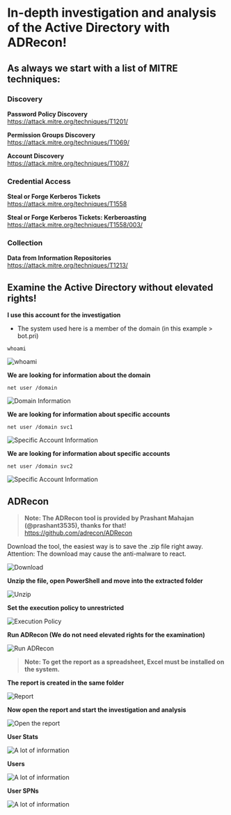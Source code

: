 # In-depth investigation and analysis of the Active Directory with ADRecon!

## As always we start with a list of MITRE techniques:

### Discovery

**Password Policy Discovery**  
https://attack.mitre.org/techniques/T1201/

**Permission Groups Discovery**  
https://attack.mitre.org/techniques/T1069/

**Account Discovery**  
https://attack.mitre.org/techniques/T1087/

### Credential Access

**Steal or Forge Kerberos Tickets**  
https://attack.mitre.org/techniques/T1558

**Steal or Forge Kerberos Tickets: Kerberoasting**  
https://attack.mitre.org/techniques/T1558/003/

### Collection

**Data from Information Repositories**  
https://attack.mitre.org/techniques/T1213/

## Examine the Active Directory without elevated rights!

**I use this account for the investigation**  

- The system used here is a member of the domain (in this example > bot.pri)

```
whoami
```

<img src="/Different_hunting_methods/Images/adrecon_1.png" alt="whoami">

**We are looking for information about the domain**  

```
net user /domain
```

<img src="/Different_hunting_methods/Images/adrecon_2.png" alt="Domain Information">

**We are looking for information about specific accounts**    

```
net user /domain svc1
```

<img src="/Different_hunting_methods/Images/adrecon_3.png" alt="Specific Account Information">

**We are looking for information about specific accounts**    

```
net user /domain svc2
```

<img src="/Different_hunting_methods/Images/adrecon_4.png" alt="Specific Account Information">

## ADRecon

> **Note: The ADRecon tool is provided by Prashant Mahajan (@prashant3535), thanks for that!**  
https://github.com/adrecon/ADRecon

Download the tool, the easiest way is to save the .zip file right away. Attention: The download may cause the anti-malware to react.  

<img src="/Different_hunting_methods/Images/adrecon_5.png" alt="Download">

**Unzip the file, open PowerShell and move into the extracted folder**  

<img src="/Different_hunting_methods/Images/adrecon_6.png" alt="Unzip">

**Set the execution policy to unrestricted**  

<img src="/Different_hunting_methods/Images/adrecon_7.png" alt="Execution Policy">

**Run ADRecon (We do not need elevated rights for the examination)**  

<img src="/Different_hunting_methods/Images/adrecon_8.png" alt="Run ADRecon">

> **Note: To get the report as a spreadsheet, Excel must be installed on the system.**  

**The report is created in the same folder**  

<img src="/Different_hunting_methods/Images/adrecon_9.png" alt="Report">

**Now open the report and start the investigation and analysis**  

<img src="/Different_hunting_methods/Images/adrecon_10.png" alt="Open the report">

**User Stats**

<img src="/Different_hunting_methods/Images/adrecon_11.png" alt="A lot of information">

**Users**  

<img src="/Different_hunting_methods/Images/adrecon_12.png" alt="A lot of information">

**User SPNs**  

<img src="/Different_hunting_methods/Images/adrecon_13.png" alt="A lot of information">